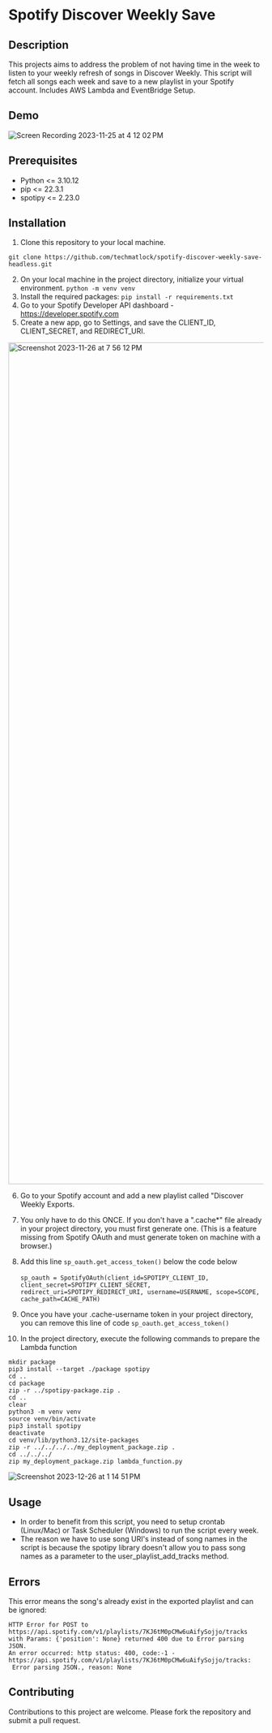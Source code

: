 # Spotify Discover Weekly Save

## Description
This projects aims to address the problem of not having time in the week to listen to your weekly refresh of songs in Discover Weekly.  This script will fetch all songs each week and save to a new playlist in your Spotify account.  Includes AWS Lambda and EventBridge Setup.  

## Demo

![Screen Recording 2023-11-25 at 4 12 02 PM](https://github.com/techmatlock/spotify-discover-weekly-save/assets/2618095/0a7b4f9a-5e17-4267-9dbe-e505ea7c931c)

## Prerequisites
* Python <= 3.10.12 
* pip <= 22.3.1
* spotipy <= 2.23.0

## Installation

1. Clone this repository to your local machine.
```
git clone https://github.com/techmatlock/spotify-discover-weekly-save-headless.git
```
2. On your local machine in the project directory, initialize your virtual environment. ```python -m venv venv```
3. Install the required packages: ```pip install -r requirements.txt```
4. Go to your Spotify Developer API dashboard - https://developer.spotify.com
5. Create a new app, go to Settings, and save the CLIENT_ID, CLIENT_SECRET, and REDIRECT_URI.
<img width="1660" alt="Screenshot 2023-11-26 at 7 56 12 PM" src="https://github.com/techmatlock/spotify-discover-weekly-save/assets/2618095/48814c11-a676-42f3-a229-f5726c533173">

6. Go to your Spotify account and add a new playlist called "Discover Weekly Exports.
7. You only have to do this ONCE.  If you don't have a ".cache*" file already in your project directory, you must first generate one. (This is a feature missing from Spotify OAuth and must generate token on machine with a browser.)

8. Add this line ```sp_oauth.get_access_token()``` below the code below<br><br>
```sp_oauth = SpotifyOAuth(client_id=SPOTIPY_CLIENT_ID, client_secret=SPOTIPY_CLIENT_SECRET, redirect_uri=SPOTIPY_REDIRECT_URI, username=USERNAME, scope=SCOPE, cache_path=CACHE_PATH)``` 
9. Once you have your .cache-username token in your project directory, you can remove this line of code ```sp_oauth.get_access_token()```
10. In the project directory, execute the following commands to prepare the Lambda function
```
mkdir package
pip3 install --target ./package spotipy
cd ..
cd package
zip -r ../spotipy-package.zip .
cd ..
clear
python3 -m venv venv
source venv/bin/activate
pip3 install spotipy
deactivate
cd venv/lib/python3.12/site-packages
zip -r ../../../../my_deployment_package.zip .
cd ../../../
zip my_deployment_package.zip lambda_function.py
```
![Screenshot 2023-12-26 at 1 14 51 PM](https://github.com/techmatlock/spotify-discover-weekly-save-awslambda/assets/2618095/382e0202-724e-46dd-9e55-da9c5da0e2d9)

## Usage
* In order to benefit from this script, you need to setup crontab (Linux/Mac) or Task Scheduler (Windows) to run the script every week.
* The reason we have to use song URI's instead of song names in the script is because the spotipy library doesn't allow you to pass song names as a parameter to the user_playlist_add_tracks method. 

## Errors
This error means the song's already exist in the exported playlist and can be ignored:
```
HTTP Error for POST to https://api.spotify.com/v1/playlists/7KJ6tM0pCMw6uAifySojjo/tracks with Params: {'position': None} returned 400 due to Error parsing JSON.
An error occurred: http status: 400, code:-1 - https://api.spotify.com/v1/playlists/7KJ6tM0pCMw6uAifySojjo/tracks:
 Error parsing JSON., reason: None
```

## Contributing
Contributions to this project are welcome. Please fork the repository and submit a pull request.

